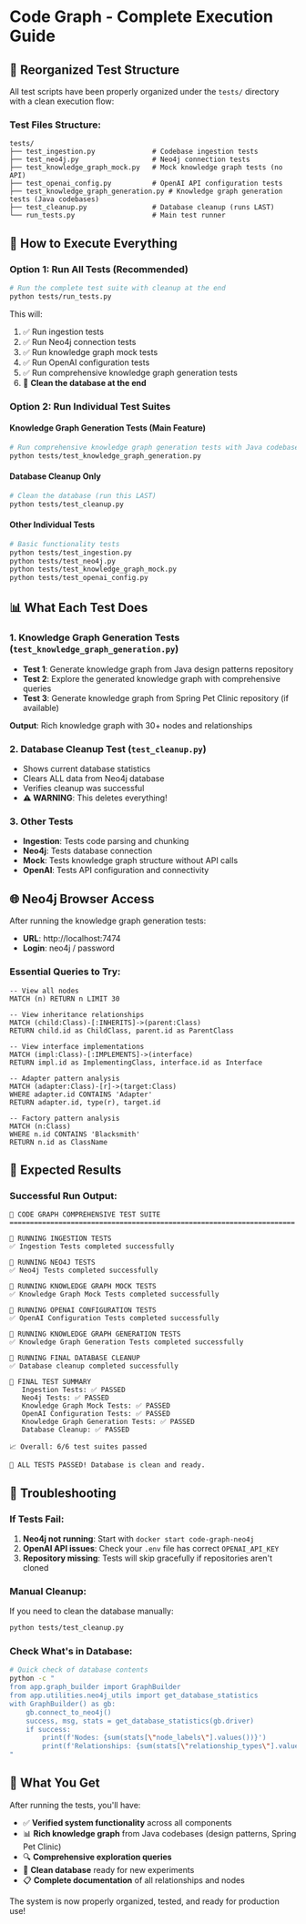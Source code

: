 # Code Graph - Complete Execution Guide

## 🎯 **Reorganized Test Structure**

All test scripts have been properly organized under the `tests/` directory with a clean execution flow:

### **Test Files Structure:**
```
tests/
├── test_ingestion.py              # Codebase ingestion tests
├── test_neo4j.py                  # Neo4j connection tests
├── test_knowledge_graph_mock.py   # Mock knowledge graph tests (no API)
├── test_openai_config.py          # OpenAI API configuration tests
├── test_knowledge_graph_generation.py # Knowledge graph generation tests (Java codebases)
├── test_cleanup.py                # Database cleanup (runs LAST)
└── run_tests.py                   # Main test runner
```

## 🚀 **How to Execute Everything**

### **Option 1: Run All Tests (Recommended)**
```bash
# Run the complete test suite with cleanup at the end
python tests/run_tests.py
```

This will:
1. ✅ Run ingestion tests
2. ✅ Run Neo4j connection tests  
3. ✅ Run knowledge graph mock tests
4. ✅ Run OpenAI configuration tests
5. ✅ Run comprehensive knowledge graph generation tests
6. 🧹 **Clean the database at the end**

### **Option 2: Run Individual Test Suites**

#### Knowledge Graph Generation Tests (Main Feature)
```bash
# Run comprehensive knowledge graph generation tests with Java codebases
python tests/test_knowledge_graph_generation.py
```

#### Database Cleanup Only
```bash
# Clean the database (run this LAST)
python tests/test_cleanup.py
```

#### Other Individual Tests
```bash
# Basic functionality tests
python tests/test_ingestion.py
python tests/test_neo4j.py
python tests/test_knowledge_graph_mock.py
python tests/test_openai_config.py
```

## 📊 **What Each Test Does**

### **1. Knowledge Graph Generation Tests** (`test_knowledge_graph_generation.py`)
- **Test 1**: Generate knowledge graph from Java design patterns repository
- **Test 2**: Explore the generated knowledge graph with comprehensive queries  
- **Test 3**: Generate knowledge graph from Spring Pet Clinic repository (if available)

**Output**: Rich knowledge graph with 30+ nodes and relationships

### **2. Database Cleanup Test** (`test_cleanup.py`)
- Shows current database statistics
- Clears ALL data from Neo4j database
- Verifies cleanup was successful
- **⚠️ WARNING**: This deletes everything!

### **3. Other Tests**
- **Ingestion**: Tests code parsing and chunking
- **Neo4j**: Tests database connection
- **Mock**: Tests knowledge graph structure without API calls
- **OpenAI**: Tests API configuration and connectivity

## 🌐 **Neo4j Browser Access**

After running the knowledge graph generation tests:
- **URL**: http://localhost:7474
- **Login**: neo4j / password

### **Essential Queries to Try:**
```cypher
-- View all nodes
MATCH (n) RETURN n LIMIT 30

-- View inheritance relationships
MATCH (child:Class)-[:INHERITS]->(parent:Class) 
RETURN child.id as ChildClass, parent.id as ParentClass

-- View interface implementations
MATCH (impl:Class)-[:IMPLEMENTS]->(interface) 
RETURN impl.id as ImplementingClass, interface.id as Interface

-- Adapter pattern analysis
MATCH (adapter:Class)-[r]->(target:Class)
WHERE adapter.id CONTAINS 'Adapter'
RETURN adapter.id, type(r), target.id

-- Factory pattern analysis
MATCH (n:Class) 
WHERE n.id CONTAINS 'Blacksmith'
RETURN n.id as ClassName
```

## 🎯 **Expected Results**

### **Successful Run Output:**
```
🚀 CODE GRAPH COMPREHENSIVE TEST SUITE
======================================================================

🚀 RUNNING INGESTION TESTS
✅ Ingestion Tests completed successfully

🚀 RUNNING NEO4J TESTS  
✅ Neo4j Tests completed successfully

🚀 RUNNING KNOWLEDGE GRAPH MOCK TESTS
✅ Knowledge Graph Mock Tests completed successfully

🚀 RUNNING OPENAI CONFIGURATION TESTS
✅ OpenAI Configuration Tests completed successfully

🚀 RUNNING KNOWLEDGE GRAPH GENERATION TESTS
✅ Knowledge Graph Generation Tests completed successfully

🧹 RUNNING FINAL DATABASE CLEANUP
✅ Database cleanup completed successfully

🎯 FINAL TEST SUMMARY
   Ingestion Tests: ✅ PASSED
   Neo4j Tests: ✅ PASSED
   Knowledge Graph Mock Tests: ✅ PASSED
   OpenAI Configuration Tests: ✅ PASSED
   Knowledge Graph Generation Tests: ✅ PASSED
   Database Cleanup: ✅ PASSED

📈 Overall: 6/6 test suites passed

🎉 ALL TESTS PASSED! Database is clean and ready.
```

## 🔧 **Troubleshooting**

### **If Tests Fail:**
1. **Neo4j not running**: Start with `docker start code-graph-neo4j`
2. **OpenAI API issues**: Check your `.env` file has correct `OPENAI_API_KEY`
3. **Repository missing**: Tests will skip gracefully if repositories aren't cloned

### **Manual Cleanup:**
If you need to clean the database manually:
```bash
python tests/test_cleanup.py
```

### **Check What's in Database:**
```bash
# Quick check of database contents
python -c "
from app.graph_builder import GraphBuilder
from app.utilities.neo4j_utils import get_database_statistics
with GraphBuilder() as gb:
    gb.connect_to_neo4j()
    success, msg, stats = get_database_statistics(gb.driver)
    if success:
        print(f'Nodes: {sum(stats[\"node_labels\"].values())}')
        print(f'Relationships: {sum(stats[\"relationship_types\"].values())}')
"
```

## 🎉 **What You Get**

After running the tests, you'll have:
- ✅ **Verified system functionality** across all components
- 📊 **Rich knowledge graph** from Java codebases (design patterns, Spring Pet Clinic)
- 🔍 **Comprehensive exploration queries** 
- 🧹 **Clean database** ready for new experiments
- 📋 **Complete documentation** of all relationships and nodes

The system is now properly organized, tested, and ready for production use! 